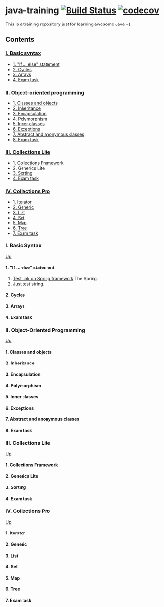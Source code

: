 # java-training [![Build Status](https://travis-ci.org/ephemeralin/java-training.svg?branch=master)](https://travis-ci.org/ephemeralin/java-training) [![codecov](https://codecov.io/gh/ephemeralin/java-training/branch/master/graph/badge.svg)](https://codecov.io/gh/ephemeralin/java-training)

This is a training repository just for learning awesome Java =)

## Contents

### [I. Basic syntax](#i-basic-syntax-1)
* [1. "If ... else" statement](#1-if--else-statement)
* [2. Cycles](#2-cycles)
* [3. Arrays](#3-arrays)
* [4. Exam task](#4-exam-task)

### [II. Object-oriented programming](ii-object-oriented-programming-1)
* [1. Classes and objects](#1-classes-and-objects)
* [2. Inheritance](#2-inheritance)
* [3. Encapsulation](#3-encapsulation)
* [4. Polymorphism](#4-polymorphism)
* [5. Inner classes](#5-inner-classes)
* [6. Exceptions](#6-exceptions)
* [7. Abstract and anonymous classes](#7-abstract-and-anonymous-classes)
* [8. Exam task](#8-exam-task)

### [III. Collections Lite](iii-collections-lite-1)
* [1. Collections Framework](#1-collections-framework)
* [2. Generics Lite](#2-generics-lite)
* [3. Sorting](#3-sorting)
* [4. Exam task](#4-exam-task-1)

### [IV. Collections Pro](iv-collections-pro-1)
* [1. Iterator](#1-iterator)
* [2. Generic](#2-generic)
* [3. List](#3-list)
* [4. Set](#4-set)
* [5. Map](#5-map)
* [6. Tree](#6-tree)
* [7. Exam task](#7-exam-task)

### I. Basic Syntax
[Up](#java-training)
#### 1. "If ... else" statement
1.  [Test link on Spring framework](https://github.com/spring-projects/spring-framework) The Spring. 
2.  Just test string.
#### 2. Cycles
#### 3. Arrays
#### 4. Exam task

### II. Object-Oriented Programming
[Up](#java-training)
#### 1. Classes and objects
#### 2. Inheritance
#### 3. Encapsulation
#### 4. Polymorphism
#### 5. Inner classes
#### 6. Exceptions
#### 7. Abstract and anonymous classes
#### 8. Exam task

### III. Collections Lite
[Up](#java-training)
#### 1. Collections Framework
#### 2. Generics Lite
#### 3. Sorting
#### 4. Exam task

### IV. Collections Pro
[Up](#java-training)
#### 1. Iterator
#### 2. Generic
#### 3. List
#### 4. Set
#### 5. Map
#### 6. Tree
#### 7. Exam task
